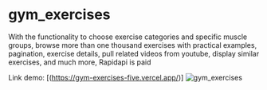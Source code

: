 # gym_exercises
With the functionality to choose exercise categories and specific muscle groups, browse more than one thousand exercises with practical examples, pagination, exercise details, pull related videos from youtube, display similar exercises, and much more, Rapidapi is paid

Link demo: [(https://gym-exercises-five.vercel.app/)]
![gym_exercises](https://res.cloudinary.com/dhyyyqwaf/image/upload/v1676085048/image%20deloy/ec09e4ea-80d9-4558-aa37-72fd2c26865a_n8lwya.png)
